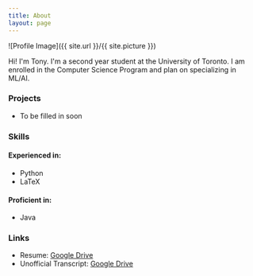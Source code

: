 ```yaml
---
title: About
layout: page
---
```

![Profile Image]({{ site.url }}/{{ site.picture }})

<p>Hi! I'm Tony. I'm a second year student at the University of Toronto. I am enrolled in the Computer Science Program and plan on specializing in ML/AI.</p>

### Projects
* To be filled in soon

### Skills
#### Experienced in:
* Python
* LaTeX

#### Proficient in:
* Java

### Links
* Resume: [Google Drive](https://drive.google.com/open?id=1Pt_tOxAkZa9tsMbnKLS9hTQWxp-LVXjE)
* Unofficial Transcript: [Google Drive](https://drive.google.com/file/d/1ahtXczl6NqnBe1cCMaR4lE16RlaGP3FB/view?usp=sharing)
